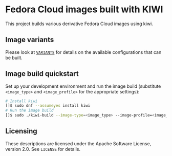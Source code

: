 # Fedora Cloud images built with KIWI

This project builds various derivative Fedora Cloud images using kiwi.

## Image variants

Please look at [`VARIANTS`](/VARIANTS.md) for details on the available
configurations that can be built.

## Image build quickstart

Set up your development environment and run the image build (substitute `<image_type>` and `<image_profile>` for the appropriate settings):

```bash
# Install kiwi
[]$ sudo dnf --assumeyes install kiwi
# Run the image build
[]$ sudo ./kiwi-build --image-type=<image_type> --image-profile=<image_profile> --output-dir ./outdir
```

## Licensing

These descriptions are licensed under the Apache Software License, version 2.0. See `LICENSE` for details.
